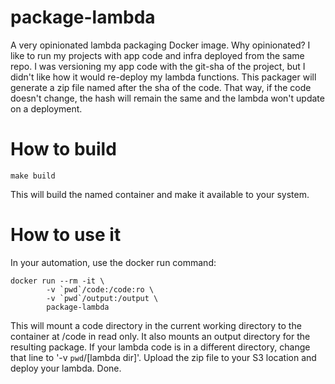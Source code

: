 # package-lambda
A very opinionated lambda packaging Docker image. Why opinionated? I like to run my projects with app code and infra deployed from the same repo. I was versioning my app code with the git-sha of the project, but I didn't like how it would re-deploy my lambda functions. This packager will generate a zip file named after the sha of the code. That way, if the code doesn't change, the hash will remain the same and the lambda won't update on a deployment.

# How to build
```
make build
```
This will build the named container and make it available to your system.

# How to use it

In your automation, use the docker run command:
```
docker run --rm -it \
		-v `pwd`/code:/code:ro \
		-v `pwd`/output:/output \
		package-lambda
```		
This will mount a code directory in the current working directory to the container at /code in read only. It also mounts an output directory for the resulting package. If your lambda code is in a different directory, change that line to '-v `pwd`/[lambda dir]'. Upload the zip file to your S3 location and deploy your lambda. Done.
